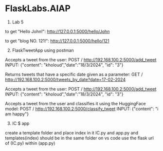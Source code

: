 # FlaskLabs.AIAP
1. Lab 5

to get "Hello John!":
http://127.0.0.1:5000/hello/John 

to get "blog NO. 121!":
http://127.0.0.1:5000/hello/121 


2. FlaskTweetApp using postman

Accepts a tweet from the user:
POST / http://192.168.100.2:5000/add_tweet
INPUT: {"content": "kholoud","date":"18/3/2024", "id": "3"}

Returns tweets that have a specific date given as a parameter:
GET / http://192.168.100.2:5000/tweets_by_date?date=17-02-2024

Accepts a tweet from the user:
POST / http://192.168.100.2:5000/add_tweet
INPUT: {"content": "kholoud","date":"18/3/2024", "id": "3"}

Accepts a tweet from the user and classifies it using the HuggingFace model:
POST / http://192.168.100.2:5000/classify_tweet
INPUT: {"content": "i am happy"}


3. IC $ app

create a template folder and place index in it
IC.py and app.py and templates(index) should be in the same folder on vs code
use the flask url of (IC.py) within (app.py)
